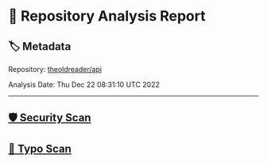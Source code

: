 # 🧪 Repository Analysis Report

## 🏷️ Metadata

Repository:
[theoldreader/api](https://github.com/theoldreader/api)

Analysis Date:
Thu Dec 22 08:31:10 UTC 2022

---

## [🛡️ Security Scan](./security)


## [🚫 Typo Scan](./typos)



